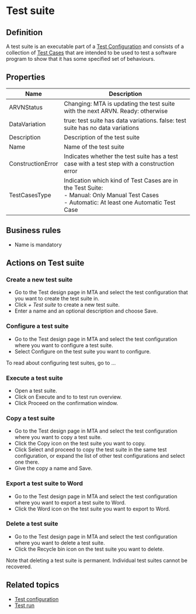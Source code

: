 # Test suite 

## Definition

A test suite is an executable part of a [Test Configuration](test-configuration) and consists of a collection of [Test Cases](test-case) that are intended to be used to test a software program to show that it has some specified set of behaviours.

## Properties
| Name | Description |
| ----------- | ----------- |
| ARVNStatus | Changing: MTA is updating the test suite with the next ARVN. Ready: otherwise | 
| DataVariation | true: test suite has data variations. false: test suite has no data variations | 
| Description | Description of the test suite | 
| Name | Name of the test suite | 
| ConstructionError | Indicates whether the test suite has a test case with a test step with a construction error | 
| TestCasesType | Indication which kind of Test Cases are in the Test Suite: <br /> - Manual: Only Manual Test Cases <br />  - Automatic: At least one Automatic Test Case | 
  
## Business rules
- Name is mandatory

## Actions on Test suite

### Create a new test suite
- Go to the Test design page in MTA and select the test configuration that you want to create the test suite in.
- Click *+ Test suite* to create a new test suite.
- Enter a name and an optional description and choose Save.

### Configure a test suite
- Go to the Test design page in MTA and select the test configuration where you want to configure a test suite.
- Select Configure on the test suite you want to configure.

To read about configuring test suites, go to ...

### Execute a test suite
- Open a test suite.
- Click on Execute and to to test run overview.
- Click Proceed on the confirmation window.

### Copy a test suite
- Go to the Test design page in MTA and select the test configuration where you want to copy a test suite.
- Click the Copy icon on the test suite you want to copy.
- Click Select and proceed to copy the test suite in the same test configuration, or expand the list of other test configurations and select one there.
- Give the copy a name and Save.

### Export a test suite to Word
- Go to the Test design page in MTA and select the test configuration where you want to export a test suite to Word.
- Click the Word icon on the test suite you want to export to Word.

### Delete a test suite
- Go to the Test design page in MTA and select the test configuration where you want to delete a test suite.
- Click the Recycle bin icon on the test suite you want to delete.

Note that deleting a test suite is permanent. Individual test suites cannot be recovered.

## Related topics
- [Test configuration](test-configuration)
- [Test run](test-run)
